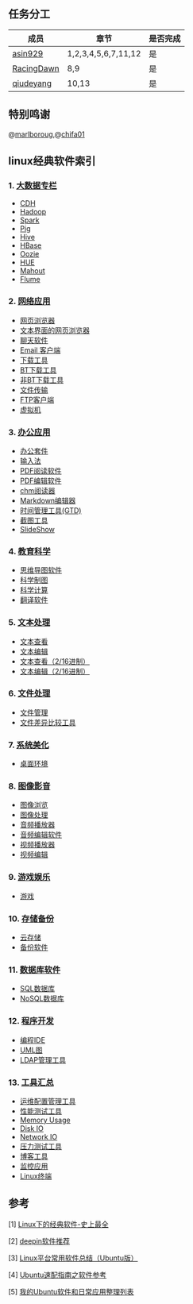 
## 任务分工
|成员|章节|是否完成|
|---|---|---|
|[asin929](https://github.com/asin929)|1,2,3,4,5,6,7,11,12|是|
|[RacingDawn](https://github.com/RacingDawn)|8,9|是|
|[qiudeyang](https://github.com/qiudeyang)|10,13|是|

## 特别鸣谢

@[marlboroug](https://github.com/marlboroug),@[chifa01](https://github.com/chifa01)

## linux经典软件索引

### 1. [大数据专栏](https://github.com/asin929/linux-software/blob/master/Big-Data/Big-Data.md)
+ [CDH](https://github.com/asin929/linux-software/blob/master/Big-Data/Big-Data.md)
+ [Hadoop](https://github.com/asin929/linux-software/blob/master/Big-Data/Big-Data.md)
+ [Spark](https://github.com/asin929/linux-software/blob/master/Big-Data/Big-Data.md)
+ [Pig](https://github.com/asin929/linux-software/blob/master/Big-Data/Big-Data.md)
+ [Hive](https://github.com/asin929/linux-software/blob/master/Big-Data/Big-Data.md)
+ [HBase](https://github.com/asin929/linux-software/blob/master/Big-Data/Big-Data.md)
+ [Oozie](https://github.com/asin929/linux-software/blob/master/Big-Data/Big-Data.md)
+ [HUE](https://github.com/asin929/linux-software/blob/master/Big-Data/Big-Data.md)
+ [Mahout](https://github.com/asin929/linux-software/blob/master/Big-Data/Big-Data.md)
+ [Flume](https://github.com/asin929/linux-software/blob/master/Big-Data/Big-Data.md)

### 2. [网络应用](https://github.com/asin929/linux-software/blob/master/Network-Application/Network-Application.md)
+ [网页浏览器](https://github.com/asin929/linux-software/blob/master/Network-Application/Network-Application.md#%E7%BD%91%E9%A1%B5%E6%B5%8F%E8%A7%88%E5%99%A8)
+ [文本界面的网页浏览器](https://github.com/asin929/linux-software/blob/master/Network-Application/Network-Application.md#%E6%96%87%E6%9C%AC%E7%95%8C%E9%9D%A2%E7%9A%84%E7%BD%91%E9%A1%B5%E6%B5%8F%E8%A7%88%E5%99%A8)
+ [聊天软件](https://github.com/asin929/linux-software/blob/master/Network-Application/Network-Application.md#%E8%81%8A%E5%A4%A9%E8%BD%AF%E4%BB%B6)
+ [Email 客户端](https://github.com/asin929/linux-software/blob/master/Network-Application/Network-Application.md#Email%20%E5%AE%A2%E6%88%B7%E7%AB%AF)
+ [下载工具](https://github.com/asin929/linux-software/blob/master/Network-Application/Network-Application.md#%E4%B8%8B%E8%BD%BD%E5%B7%A5%E5%85%B7)
+ [BT下载工具](https://github.com/asin929/linux-software/blob/master/Network-Application/Network-Application.md#BT%E4%B8%8B%E8%BD%BD%E5%B7%A5%E5%85%B7)
+ [非BT下载工具](https://github.com/asin929/linux-software/blob/master/Network-Application/Network-Application.md#%E9%9D%9EBT%E4%B8%8B%E8%BD%BD%E5%B7%A5%E5%85%B7)
+ [文件传输](https://github.com/asin929/linux-software/blob/master/Network-Application/Network-Application.md#%E6%96%87%E4%BB%B6%E4%BC%A0%E8%BE%93)
+ [FTP客户端](https://github.com/asin929/linux-software/blob/master/Network-Application/Network-Application.md#FTP%E5%AE%A2%E6%88%B7%E7%AB%AF)
+ [虚拟机](https://github.com/asin929/linux-software/blob/master/Network-Application/Network-Application.md#%E8%99%9A%E6%8B%9F%E6%9C%BA)

### 3. [办公应用](https://github.com/asin929/linux-software/blob/master/Office-Application/Office-Application.md)
+ [办公套件](https://github.com/asin929/linux-software/blob/master/Office-Application/Office-Application.md#%E5%8A%9E%E5%85%AC%E5%A5%97%E4%BB%B6)
+ [输入法](https://github.com/asin929/linux-software/blob/master/Office-Application/Office-Application.md#%E8%BE%93%E5%85%A5%E6%B3%95)
+ [PDF阅读软件](https://github.com/asin929/linux-software/blob/master/Office-Application/Office-Application.md#PDF%E9%98%85%E8%AF%BB%E8%BD%AF%E4%BB%B6)
+ [PDF编辑软件](https://github.com/asin929/linux-software/blob/master/Office-Application/Office-Application.md#PDF%E7%BC%96%E8%BE%91%E8%BD%AF%E4%BB%B6)
+ [chm阅读器](https://github.com/asin929/linux-software/blob/master/Office-Application/Office-Application.md#chm%E9%98%85%E8%AF%BB%E5%99%A8)
+ [Markdown编辑器](https://github.com/asin929/linux-software/blob/master/Office-Application/Office-Application.md#Markdown%E7%BC%96%E8%BE%91%E5%99%A8)
+ [时间管理工具(GTD)](https://github.com/asin929/linux-software/blob/master/Office-Application/Office-Application.md#%E6%97%B6%E9%97%B4%E7%AE%A1%E7%90%86%E5%B7%A5%E5%85%B7%28GTD%29)
+ [截图工具](https://github.com/asin929/linux-software/blob/master/Office-Application/Office-Application.md#%E6%88%AA%E5%9B%BE%E5%B7%A5%E5%85%B7)
+ [SlideShow](https://github.com/asin929/linux-software/blob/master/Office-Application/Office-Application.md#SlideShow)


### 4. [教育科学](https://github.com/asin929/linux-software/blob/master/Science-Education/Science-Education.md)
+ [思维导图软件](https://github.com/asin929/linux-software/blob/master/Science-Education/Science-Education.md#%E6%80%9D%E7%BB%B4%E5%AF%BC%E5%9B%BE%E8%BD%AF%E4%BB%B6)
+ [科学制图](https://github.com/asin929/linux-software/blob/master/Science-Education/Science-Education.md#%E7%A7%91%E5%AD%A6%E5%88%B6%E5%9B%BE)
+ [科学计算](https://github.com/asin929/linux-software/blob/master/Science-Education/Science-Education.md#%E7%A7%91%E5%AD%A6%E8%AE%A1%E7%AE%97)
+ [翻译软件](https://github.com/asin929/linux-software/blob/master/Science-Education/Science-Education.md#%E7%BF%BB%E8%AF%91%E8%BD%AF%E4%BB%B6)

### 5. [文本处理](https://github.com/asin929/linux-software/blob/master/Text-Processing/Text-Processing.md)
+ [文本查看](https://github.com/asin929/linux-software/blob/master/Text-Processing/Text-Processing.md#%E6%96%87%E6%9C%AC%E6%9F%A5%E7%9C%8B)
+ [文本编辑](https://github.com/asin929/linux-software/blob/master/Text-Processing/Text-Processing.md#%E6%96%87%E6%9C%AC%E7%BC%96%E8%BE%91)
+ [文本查看（2/16进制）](https://github.com/asin929/linux-software/blob/master/Text-Processing/Text-Processing.md#%E6%96%87%E6%9C%AC%E6%9F%A5%E7%9C%8B%EF%BC%882/16%E8%BF%9B%E5%88%B6%EF%BC%89)
+ [文本编辑（2/16进制）](https://github.com/asin929/linux-software/blob/master/Text-Processing/Text-Processing.md#%E6%96%87%E6%9C%AC%E7%BC%96%E8%BE%91%EF%BC%882/16%E8%BF%9B%E5%88%B6%EF%BC%89)


### 6. [文件处理](https://github.com/asin929/linux-software/blob/master/File-Processing/File-Processing.md)
+ [文件管理](https://github.com/asin929/linux-software/blob/master/File-Processing/File-Processing.md#%E6%96%87%E4%BB%B6%E7%AE%A1%E7%90%86)
+ [文件差异比较工具](https://github.com/asin929/linux-software/blob/master/File-Processing/File-Processing.md#%E6%96%87%E4%BB%B6%E5%B7%AE%E5%BC%82%E6%AF%94%E8%BE%83%E5%B7%A5%E5%85%B7)


### 7. [系统美化](https://github.com/asin929/linux-software/blob/master/System-Beautification/System-Beautification.md)
+ [桌面环境](https://github.com/asin929/linux-software/blob/master/System-Beautification/System-Beautification.md#%E6%A1%8C%E9%9D%A2%E7%BE%8E%E5%8C%96)

### 8. [图像影音](https://github.com/asin929/linux-software/blob/master/Video-Image/Video_Image.md)
+ [图像浏览](https://github.com/asin929/linux-software/blob/master/Video-Image/Video_Image.md#%E5%9B%BE%E5%83%8F%E6%B5%8F%E8%A7%88)
+ [图像处理](https://github.com/asin929/linux-software/blob/master/Video-Image/Video_Image.md#%E5%9B%BE%E5%83%8F%E5%A4%84%E7%90%86)
+ [音频播放器](https://github.com/asin929/linux-software/blob/master/Video-Image/Video_Image.md#%E9%9F%B3%E9%A2%91%E6%92%AD%E6%94%BE)
+ [音频编辑软件](https://github.com/asin929/linux-software/blob/master/Video-Image/Video_Image.md#%E9%9F%B3%E9%A2%91%E7%BC%96%E8%BE%91)
+ [视频播放器](https://github.com/asin929/linux-software/blob/master/Video-Image/Video_Image.md#%E8%A7%86%E9%A2%91%E6%92%AD%E6%94%BE)
+ [视频编辑](https://github.com/asin929/linux-software/blob/master/Video-Image/Video_Image.md#%E8%A7%86%E9%A2%91%E7%BC%96%E8%BE%91)

### 9. [游戏娱乐](https://github.com/asin929/linux-software/blob/master/Game/Game.md)
+ [游戏](https://github.com/asin929/linux-software/blob/master/Game/Game.md#%E6%B8%B8%E6%88%8F)


### 10. [存储备份](https://github.com/asin929/linux-software/blob/master/Storage-Backup/Storage-Backup.md)
+ [云存储](https://github.com/asin929/linux-software/blob/master/Storage-Backup/Storage-Backup.md#%E4%BA%91%E5%AD%98%E5%82%A8)
+ [备份软件](https://github.com/asin929/linux-software/blob/master/Storage-Backup/Storage-Backup.md#%E5%A4%87%E4%BB%BD%E8%BD%AF%E4%BB%B6)

### 11. [数据库软件](https://github.com/asin929/linux-software/blob/master/Database/Database.md)
+ [SQL数据库](https://github.com/asin929/linux-software/blob/master/Database/Database.md#SQL%E6%95%B0%E6%8D%AE%E5%BA%93)
+ [NoSQL数据库](https://github.com/asin929/linux-software/blob/master/Database/Database.md#NoSQL%E6%95%B0%E6%8D%AE%E5%BA%93)


### 12. [程序开发](https://github.com/asin929/linux-software/blob/master/Program-Software/Program-Software.md)
+ [编程IDE](https://github.com/asin929/linux-software/blob/master/Program-Software/Program-Software.md#%E7%BC%96%E7%A8%8BIDE)
+ [UML图](https://github.com/asin929/linux-software/blob/master/Program-Software/Program-Software.md#%E7%BC%96%E7%A8%8BIDE)
+ [LDAP管理工具](https://github.com/asin929/linux-software/blob/master/Program-Software/Program-Software.md#LDAP%E7%AE%A1%E7%90%86%E5%B7%A5%E5%85%B7)

### 13. [工具汇总](https://github.com/asin929/linux-software/blob/master/Tools/Tools.md)
+ [运维配置管理工具](https://github.com/asin929/linux-software/blob/master/Tools/Tools.md#%E8%BF%90%E7%BB%B4%E9%85%8D%E7%BD%AE%E7%AE%A1%E7%90%86%E5%B7%A5%E5%85%B7)
+ [性能测试工具](https://github.com/asin929/linux-software/blob/master/Tools/Tools.md#%E6%80%A7%E8%83%BD%E6%B5%8B%E8%AF%95%E5%B7%A5%E5%85%B7)
+ [Memory Usage](https://github.com/asin929/linux-software/blob/master/Tools/Tools.md#Memory%20Usage)
+ [Disk IO](https://github.com/asin929/linux-software/blob/master/Tools/Tools.md#Disk%20IO)
+ [Network IO](https://github.com/asin929/linux-software/blob/master/Tools/Tools.md#Network%20IO)
+ [压力测试工具](https://github.com/asin929/linux-software/blob/master/Tools/Tools.md#%E5%8E%8B%E5%8A%9B%E6%B5%8B%E8%AF%95%E5%B7%A5%E5%85%B7)
+ [博客工具](https://github.com/asin929/linux-software/blob/master/Tools/Tools.md#%E5%8D%9A%E5%AE%A2%E5%B7%A5%E5%85%B7)
+ [监控应用](https://github.com/asin929/linux-software/blob/master/Tools/Tools.md#%E7%9B%91%E6%8E%A7%E5%BA%94%E7%94%A8)
+ [Linux终端](https://github.com/asin929/linux-software/blob/master/Tools/Tools.md#Linux%E7%BB%88%E7%AB%AF)

## 参考
[1] [Linux下的经典软件-史上最全](http://kongll.github.io/2015/06/23/Linux%E4%B8%8B%E7%9A%84%E7%BB%8F%E5%85%B8%E8%BD%AF%E4%BB%B6-%E5%8F%B2%E4%B8%8A%E6%9C%80%E5%85%A8/)

[2] [deepin软件推荐](http://wiki.deepin.org/index.php?title=%E8%BD%AF%E4%BB%B6%E6%8E%A8%E8%8D%90)

[3] [Linux平台常用软件总结（Ubuntu版）](http://egrcc.github.io/2014/05/31/linux-software/#)

[4] [Ubuntu速配指南之软件参考](http://wiki.ubuntu.org.cn/Qref/Apps)

[5] [我的Ubuntu软件和日常应用整理列表 ](http://yife.im/software-list-under-ubuntu/)
